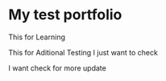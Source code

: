 # My test portfolio

This for Learning


This for Aditional Testing
I just want to check

I want check for more update
